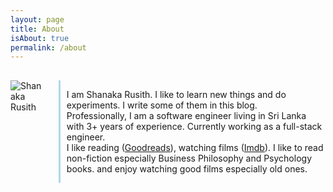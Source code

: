 ```yaml
---
layout: page
title: About
isAbout: true
permalink: /about
---
```


<style>
  .root {
    display: flex;
    margin-top: 30px;
  }
  .image-section {
    display: flex;
  }

  .image-section .img {
    width: 100%;
  }
  .info-section {
    display: flex;
    margin-left: 20px;
    border-left: 3px solid lightblue;
    padding-left: 10px;
  }
</style>

<div class="root">
  <div class="image-section">
    <img src="{{site.url}}/public/images/rusith/picture.jpg" alt="Shanaka Rusith" />
  </div>
  <div class="info-section">
  <p>
      I am Shanaka Rusith. I like to learn new things and do experiments. I write some of them in this blog.
      <br>
      Professionally, I am a software engineer living in Sri Lanka with 3+ years of experience. Currently working as a full-stack engineer.
      <br>
      I like reading (<a href="http://goodreads.com/rusith" target="_blank">Goodreads</a>), watching films (<a href="https://www.imdb.com/user/ur81064939/" target="_blank">Imdb</a>). I like to read non-fiction especially Business Philosophy and Psychology books. and enjoy watching good films especially old ones. 
    </p>
  </div>
</div>